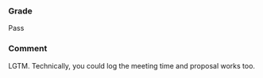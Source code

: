 ### Grade

Pass

### Comment

LGTM. Technically, you could log the meeting time and proposal works too.